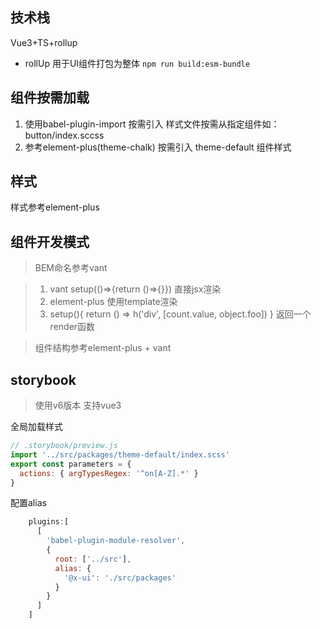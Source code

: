 ## 技术栈

Vue3+TS+rollup

* rollUp 用于UI组件打包为整体 `npm run build:esm-bundle`


## 组件按需加载

1. 使用babel-plugin-import 按需引入
样式文件按需从指定组件如：button/index.sccss
2. 参考element-plus(theme-chalk) 按需引入 theme-default 组件样式

## 样式
样式参考element-plus

## 组件开发模式
> BEM命名参考vant

> 1. vant setup(()=>{return ()=>{}}) 直接jsx渲染
> 2. element-plus 使用template渲染
> 3. setup(){ return () => h('div', [count.value, object.foo]) } 返回一个render函数

> 组件结构参考element-plus + vant

## storybook

>使用v6版本 支持vue3

全局加载样式
```js
// .storybook/preview.js
import '../src/packages/theme-default/index.scss'
export const parameters = {
  actions: { argTypesRegex: '^on[A-Z].*' }
}
```

配置alias
```js
    plugins:[
      [
        'babel-plugin-module-resolver',
        {
          root: ['../src'],
          alias: {
            '@x-ui': './src/packages'
          }
        }
      ]
    ]
```

